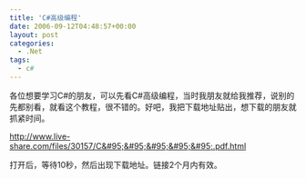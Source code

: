 ```yaml
---
title: 'C#高级编程'
date: 2006-09-12T04:48:57+00:00
layout: post
categories:
  - .Net
tags:
  - c#
---
```


各位想要学习C#的朋友，可以先看C#高级编程，当时我朋友就给我推荐，说别的先都别看，就看这个教程，很不错的。好吧，我把下载地址贴出，想下载的朋友就抓紧时间。

<http://www.live-share.com/files/30157/C&#95;&#95;&#95;&#95;&#95;.pdf.html>

打开后，等待10秒，然后出现下载地址。链接2个月内有效。